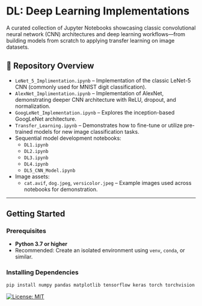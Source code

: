 # DL: Deep Learning Implementations

A curated collection of Jupyter Notebooks showcasing classic convolutional neural network (CNN) architectures and deep learning workflows—from building models from scratch to applying transfer learning on image datasets.

## 📂 Repository Overview

- `LeNet_5_Implimentation.ipynb` – Implementation of the classic LeNet-5 CNN (commonly used for MNIST digit classification).
- `AlexNet_Implimentation.ipynb` – Implementation of AlexNet, demonstrating deeper CNN architecture with ReLU, dropout, and normalization.
- `GoogLeNet_Implementation.ipynb` – Explores the inception-based GoogLeNet architecture.
- `Transfer_Learning.ipynb` – Demonstrates how to fine-tune or utilize pre-trained models for new image classification tasks.
- Sequential model development notebooks:
  - `DL1.ipynb`
  - `DL2.ipynb`
  - `DL3.ipynb`
  - `DL4.ipynb`
  - `DL5_CNN_Model.ipynb`
- Image assets:
  - `cat.avif`, `dog.jpeg`, `versicolor.jpeg` – Example images used across notebooks for demonstration.

---

##  Getting Started

### Prerequisites

- **Python 3.7 or higher**
- Recommended: Create an isolated environment using `venv`, `conda`, or similar.

### Installing Dependencies

```bash
pip install numpy pandas matplotlib tensorflow keras torch torchvision jupyter
```

[![License: MIT](https://img.shields.io/badge/License-MIT-yellow.svg)](LICENSE)
